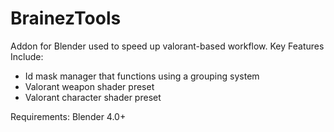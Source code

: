 # BrainezTools
Addon for Blender used to speed up valorant-based workflow. 
Key Features Include:
- Id mask manager that functions using a grouping system
- Valorant weapon shader preset
- Valorant character shader preset

Requirements:
Blender 4.0+
